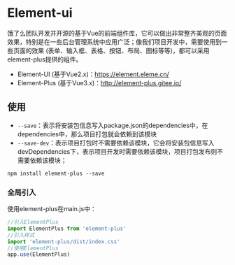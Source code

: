 # Element-ui

饿了么团队开发并开源的基于Vue的前端组件库，它可以做出非常整齐美观的页面效果，特别是在一些后台管理系统中应用广泛；像我们项目开发中，需要使用到一些页面的效果 (表单、输入框、表格、按钮、布局、图标等等)，都可以采用element-plus提供的组件。

- Element-UI (基于Vue2.x)：https://element.eleme.cn/
- Element-Plus (基于Vue3.x)：http://element-plus.gitee.io/

## 使用

- `--save`：表示将安装包信息写入package.json的dependencies中，在dependencies中，那么项目打包就会依赖到该模块
- `--save-dev`：表示项目打包时不需要依赖该模块，它会将安装包信息写入devDependencies下，表示项目开发时需要依赖该模块，项目打包发布则不需要依赖该模块；

```shell
npm install element-plus --save
```

### 全局引入

使用element-plus在main.js中：

```javascript
//引入ElementPlus
import ElementPlus from 'element-plus'
//引入样式
import 'element-plus/dist/index.css'
//使用ElementPlus
app.use(ElementPlus)
```

